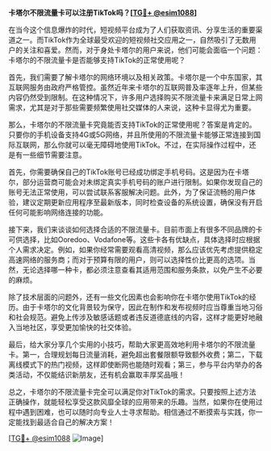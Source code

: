 **卡塔尔不限流量卡可以注册TikTok吗？[[TG💪+ @esim1088](https://t.me/s/esim1088)]**

在当今这个信息爆炸的时代，短视频平台成为了人们获取资讯、分享生活的重要渠道之一。而TikTok作为全球最受欢迎的短视频社交应用之一，自然吸引了无数用户的关注和喜爱。然而，对于身处卡塔尔的用户来说，他们可能会面临一个问题：卡塔尔的不限流量卡是否能够支持TikTok的正常使用呢？

首先，我们需要了解卡塔尔的网络环境以及相关政策。卡塔尔是一个中东国家，其互联网服务由政府严格管控。虽然近年来卡塔尔的互联网普及率逐年上升，但某些内容仍然受到限制。在这种情况下，许多用户选择购买不限流量卡来满足日常上网需求，尤其是对于那些需要频繁使用社交媒体的人来说，这种卡显得尤为重要。

那么，卡塔尔的不限流量卡究竟能否支持TikTok的正常使用呢？答案是肯定的。只要你的手机设备支持4G或5G网络，并且所使用的不限流量卡能够正常连接到国际互联网，那么你就可以毫无障碍地使用TikTok。不过，在实际操作过程中，还是有一些细节需要注意。

首先，你需要确保自己的TikTok账号已经成功绑定手机号码。这是因为在卡塔尔，部分运营商可能会对未绑定真实手机号码的账户进行限制。如果你发现自己的账号无法正常使用，可以尝试联系客服解决问题。此外，为了保证流畅的用户体验，建议定期更新应用程序至最新版本，同时检查设备的系统设置，确保没有开启任何可能影响网络连接的功能。

接下来，我们来谈谈如何选择合适的不限流量卡。目前市面上有很多不同品牌的卡可供选择，比如Ooredoo、Vodafone等。这些卡各有优缺点，具体选择时应根据个人需求决定。例如，如果你经常需要观看高清视频，那么应该优先考虑提供稳定高速网络的服务商；而对于预算有限的用户，则可以选择性价比更高的选项。当然，无论选择哪一种卡，都必须注意查看其适用范围和服务条款，以免产生不必要的麻烦。

除了技术层面的问题外，还有一些文化因素也会影响你在卡塔尔使用TikTok的经历。由于卡塔尔的文化背景较为保守，因此在制作和发布视频时应当尊重当地习俗和社会规范。避免上传涉及敏感话题或者违反道德底线的内容，这样才能更好地融入当地社区，享受更加愉快的社交体验。

最后，给大家分享几个实用的小技巧，帮助大家更高效地利用卡塔尔的不限流量卡。第一，合理规划每日流量消耗，避免超出套餐限额导致额外收费；第二，下载离线模式下的热门视频，这样即使断网也能随时观看；第三，参与平台内举办的各类活动，不仅能结识新朋友，还有机会赢取丰厚奖品哦！

总之，卡塔尔的不限流量卡完全可以满足你对TikTok的需求。只要按照上述方法正确操作，就能轻松享受这款风靡全球的应用带来的乐趣。当然，如果你在使用过程中遇到困难，也可以随时向专业人士寻求帮助。相信通过不断摸索与实践，你一定能找到最适合自己的解决方案！

[[TG💪+ @esim1088](https://t.me/s/esim1088) ![Image](https://i.postimg.cc/4NQfJmqS/Snipaste-2025-05-13-00-14-12.png)]
